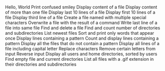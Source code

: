 Hello, World
Print confused smiley
Display content of a file
Display content of more than one file
Display last 10 lines of a file
Display first 10 lines of a file
Display third line of a file
Create a file named with multiple special characters
Overwrite a file with the result of a command
Write last line of a file into same file
Find and delete a file
Find and count number of directories and subdirectories
List newest files
Sort and print only words that appear once
Display lines containing a pattern
Count and display lines containing a pattern
Display all the files that do not contain a pattern
Display all lines of a file including capital letter
Replace characters
Remove certain letters from input
Reverse input
Display all users and home directories, sorted by users
Find empty file and current directories
List all files with a .gif extension in their directories and subdirectories
